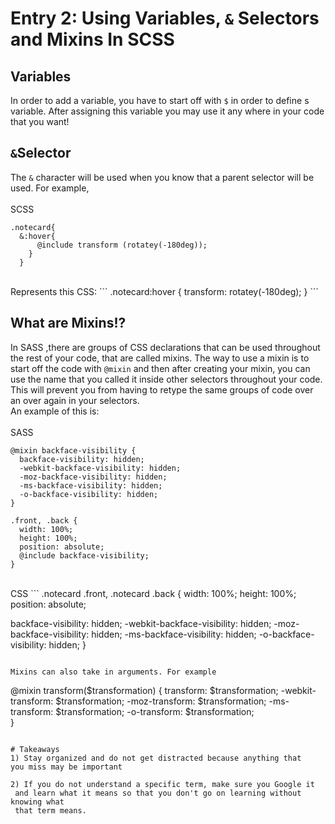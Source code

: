 # Entry 2: Using Variables,  `&` Selectors and Mixins In SCSS

## Variables
In order to add a variable, you have to start off with `$` in order to define s variable.
After assigning this variable you may use it any where in your code that you want!

## `&`Selector

The `&` character will be used when you know that a parent selector will be used. For example,
<br>
<br>
SCSS
```
.notecard{ 
  &:hover{ 
      @include transform (rotatey(-180deg));  
    }
  } 
  ```
  <br>
  Represents this CSS:
  ```
  .notecard:hover {
  transform: rotatey(-180deg);
}
```

## What are Mixins!?
In SASS ,there are groups of CSS declarations that can be used throughout 
the rest of your code, that are called mixins. The way to use a mixin is to start off
the code with `@mixin` and then after creating your mixin, you can use the name that you 
called it inside other selectors throughout your code. This will prevent you from having to
retype the same groups of code over an over again in your selectors.<br>
An example of this is:<br>
<br>
SASS
```
@mixin backface-visibility {
  backface-visibility: hidden;
  -webkit-backface-visibility: hidden;
  -moz-backface-visibility: hidden;
  -ms-backface-visibility: hidden;
  -o-backface-visibility: hidden;
}

.front, .back {
  width: 100%;
  height: 100%;
  position: absolute;
  @include backface-visibility;
}
```
<br>
CSS 
```
.notecard .front, .notecard .back {
  width: 100%;
  height: 100%;
  position: absolute;

   backface-visibility: hidden;
  -webkit-backface-visibility: hidden; 
  -moz-backface-visibility: hidden;
  -ms-backface-visibility: hidden;
  -o-backface-visibility: hidden;
}
```

Mixins can also take in arguments. For example
```
@mixin transform($transformation) {
  transform: $transformation;
  -webkit-transform: $transformation;
  -moz-transform: $transformation;
  -ms-transform: $transformation;
  -o-transform: $transformation;  
}
```

# Takeaways
1) Stay organized and do not get distracted because anything that 
you miss may be important

2) If you do not understand a specific term, make sure you Google it
 and learn what it means so that you don't go on learning without knowing what 
 that term means.





